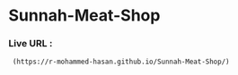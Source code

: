 # Sunnah-Meat-Shop
### Live URL :
     
     (https://r-mohammed-hasan.github.io/Sunnah-Meat-Shop/)
